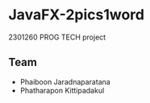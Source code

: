 # JavaFX-2pics1word
2301260 PROG TECH project

## Team
- Phaiboon Jaradnaparatana
- Phatharapon Kittipadakul


